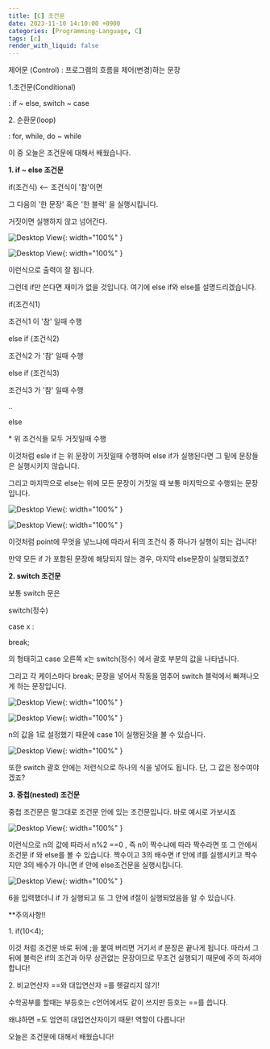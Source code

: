 ```yaml
---
title: [C] 조건문
date: 2023-11-10 14:10:00 +0900
categories: [Programming-Language, C]
tags: [c]
render_with_liquid: false
---
```


제어문 (Control) : 프로그램의 흐름을 제어(변경)하는 문장

1.조건문(Conditional)

: if ~ else, switch ~ case

2\. 순환문(loop)

: for, while, do ~ while

이 중 오늘은 조건문에 대해서 배웠습니다.

**1\. if ~ else 조건문**

if(조건식) <-- 조건식이 '참'이면

그 다음의 '한 문장' 혹은 '한 블럭' 을 실행시킵니다.

거짓이면 실행하지 않고 넘어간다.

![Desktop View](/assets/img/Programming-Language/C/Condition/1.png){: width="100%" }

![Desktop View](/assets/img/Programming-Language/C/Condition/2.png){: width="100%" }

이런식으로 출력이 잘 됩니다.

그런데 if만 쓴다면 재미가 없을 것입니다. 여기에 else if와 else를 설명드리겠습니다.

if(조건식1)

조건식1 이 '참' 일때 수행

else if (조건식2)

조건식2 가 '참' 일때 수행

else if (조건식3)

조건식3 가 '참' 일때 수행

..

else

\* 위 조건식들 모두 거짓일때 수행

이것처럼 esle if 는 위 문장이 거짓일때 수행하며 else if가 실행된다면 그 밑에 문장들은 실행시키지 않습니다.

그리고 마지막으로 else는 위에 모든 문장이 거짓일 때 보통 마지막으로 수행되는 문장입니다.

![Desktop View](/assets/img/Programming-Language/C/Condition/3.png){: width="100%" }

![Desktop View](/assets/img/Programming-Language/C/Condition/4.png){: width="100%" }

이것처럼 point에 무엇을 넣느냐에 따라서 뒤의 조건식 중 하나가 실행이 되는 겁니다!

만약 모든 if 가 포함된 문장에 해당되지 않는 경우, 마지막 else문장이 실행되겠죠?

**2\. switch 조건문**

보통 switch 문은

switch(정수)

case x :

break;

의 형태히고 case 오른쪽 x는 switch(정수) 에서 괄호 부분의 값을 나타냅니다.

그리고 각 케이스마다 break; 문장을 넣어서 작동을 멈추어 switch 블럭에서 빠져나오게 하는 문장입니다.

![Desktop View](/assets/img/Programming-Language/C/Condition/5.png){: width="100%" }

![Desktop View](/assets/img/Programming-Language/C/Condition/6.png){: width="100%" }

n의 값을 1로 설정했기 때문에 case 1이 실행된것을 볼 수 있습니다.

![Desktop View](/assets/img/Programming-Language/C/Condition/7.png){: width="100%" }

또한 switch 괄호 안에는 저런식으로 하나의 식을 넣어도 됩니다. 단, 그 값은 정수여야 겠죠?

**3\. 중첩(nested) 조건문**

중첩 조건문은 말그대로 조건문 안에 있는 조건문입니다. 바로 예시로 가보시죠

![Desktop View](/assets/img/Programming-Language/C/Condition/8.png){: width="100%" }

이런식으로 n의 값에 따라서 n%2 ==0 , 즉 n이 짝수냐에 따라 짝수라면 또 그 안에서 조건문 if 와 else를 볼 수 있습니다. 짝수이고 3의 배수면 if 안에 if를 실행시키고 짝수지만 3의 배수가 아니면 if 안에 else조건문을 실행시킵니다.

![Desktop View](/assets/img/Programming-Language/C/Condition/9.png){: width="100%" }

6을 입력했더니 if 가 실행되고 또 그 안에 if절이 실행되었음을 알 수 있습니다.

\*\*주의사항!!

1\. if(10<4);

이것 처럼 조건문 바로 뒤에 ;을 붙여 버리면 거기서 if 문장은 끝나게 됩니다. 따라서 그 뒤에 블럭은 if의 조건과 아무 상관없는 문장이므로 무조건 실행되기 때문에 주의 하셔야합니다!

2\. 비교연산자 ==와 대입연산자 =를 헷갈리지 않기!

수학공부를 할때는 부등호는 c언어에서도 같이 쓰지만 등호는 ==를 씁니다.

왜냐하면 =도 엄연히 대입연산자이기 때문! 역할이 다릅니다!

오늘은 조건문에 대해서 배웠습니다!
